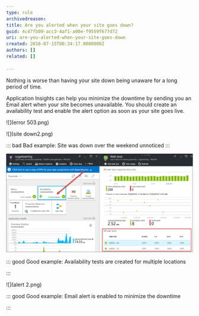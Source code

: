```yaml
---
type: rule
archivedreason: 
title: Are you alerted when your site goes down?
guid: 4c47fb09-acc3-4af1-a00e-f9559f677d72
uri: are-you-alerted-when-your-site-goes-down
created: 2016-07-15T00:34:17.0000000Z
authors: []
related: []

---
```


Nothing is worse than having your site down being unaware for a long period of time.

<!--endintro-->

Application Insights can help you minimize the downtime by sending you an Email alert when your site becomes unavailable. You should create an availability test and enable the alert option as soon as your site goes live.


![](error 503.png)


![](site down2.png)


::: bad
Bad example: Site was down over the weekend unnoticed
:::





![](test.png)


::: good
Good example: Availability tests are created for multiple locations

:::





![](alert 2.png)


::: good
Good example: Email alert is enabled to minimize the downtime

:::
